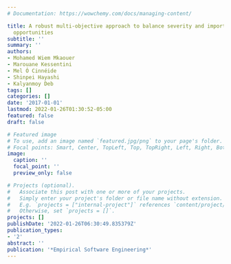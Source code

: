 ```yaml
---
# Documentation: https://wowchemy.com/docs/managing-content/

title: A robust multi-objective approach to balance severity and importance of refactoring
  opportunities
subtitle: ''
summary: ''
authors:
- Mohamed Wiem Mkaouer
- Marouane Kessentini
- Mel Ó Cinnéide
- Shinpei Hayashi
- Kalyanmoy Deb
tags: []
categories: []
date: '2017-01-01'
lastmod: 2022-01-26T01:30:52-05:00
featured: false
draft: false

# Featured image
# To use, add an image named `featured.jpg/png` to your page's folder.
# Focal points: Smart, Center, TopLeft, Top, TopRight, Left, Right, BottomLeft, Bottom, BottomRight.
image:
  caption: ''
  focal_point: ''
  preview_only: false

# Projects (optional).
#   Associate this post with one or more of your projects.
#   Simply enter your project's folder or file name without extension.
#   E.g. `projects = ["internal-project"]` references `content/project/deep-learning/index.md`.
#   Otherwise, set `projects = []`.
projects: []
publishDate: '2022-01-26T06:30:49.835379Z'
publication_types:
- '2'
abstract: ''
publication: '*Empirical Software Engineering*'
---
```

